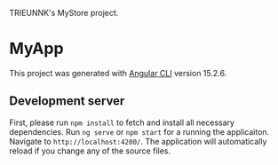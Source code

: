 TRIEUNNK's MyStore project.

# MyApp

This project was generated with [Angular CLI](https://github.com/angular/angular-cli) version 15.2.6.

## Development server

First, please run `npm install` to fetch and install all necessary dependencies.
Run `ng serve` or `npm start` for a running the applicaiton. Navigate to `http://localhost:4200/`. The application will automatically reload if you change any of the source files.